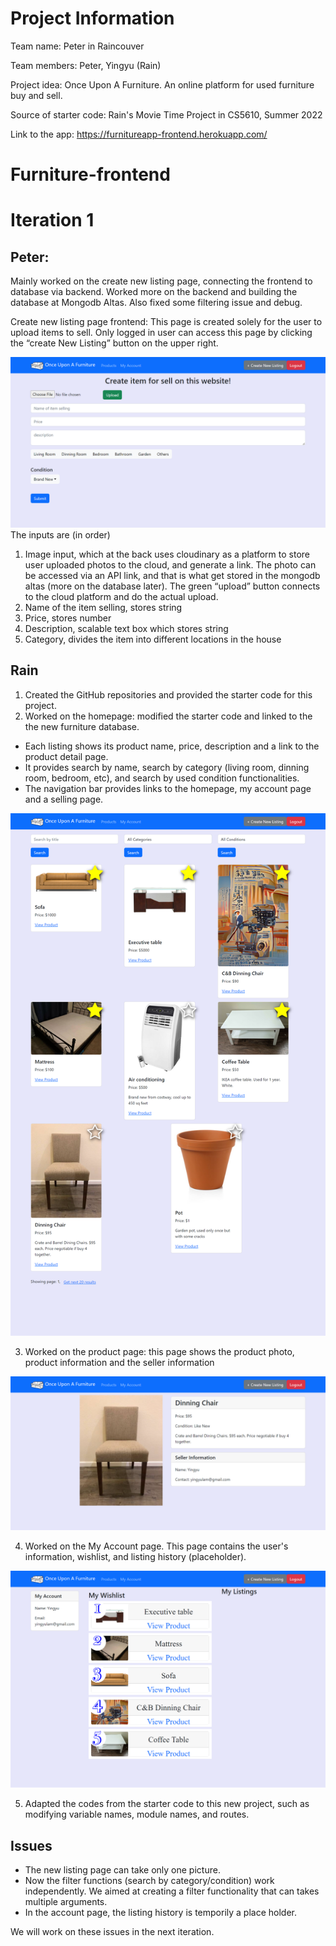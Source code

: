
<h1>Project Information</h1>

Team name: Peter in Raincouver

Team members: Peter, Yingyu (Rain)

Project idea: Once Upon A Furniture. An online platform for used furniture buy and sell.

Source of starter code: Rain's Movie Time Project in CS5610, Summer 2022

Link to the app: https://furnitureapp-frontend.herokuapp.com/

# Furniture-frontend


<h1>Iteration 1</h1>

<h2>Peter:</h2>

Mainly worked on the create new listing page, connecting the frontend to database via backend. Worked more on the backend and building the database at Mongodb Altas. 
Also fixed some filtering issue and debug.

Create new listing page frontend:
This page is created solely for the user to upload items to sell. Only logged in user can access this page by clicking the “create New Listing” button on the upper right.
 
![Listing Page](public/images/iter1_listing_page.png)
The inputs are (in order)
1. Image input, which at the back uses cloudinary as a platform to store user uploaded photos to the cloud, and generate a link. The photo can be accessed via an API link, and that is what get stored in the mongodb altas (more on the database later). The green “upload” button connects to the cloud platform and do the actual upload.
2. Name of the item selling, stores string
3. Price, stores number
4. Description, scalable text box which stores string
5. Category, divides the item into different locations in the house

<h2>Rain</h2>

1. Created the GitHub repositories and provided the starter code for this project.
2. Worked on the homepage: modified the starter code and linked to the the new furniture database.
 - Each listing shows its product name, price, description and a link to the product detail page.
 - It provides search by name, search by category (living room, dinning room, bedroom, etc), and search by used condition functionalities.
 - The navigation bar provides links to the homepage, my account page and a selling page.
 
![Homepage](public/images/iter1_homepage.png)

3. Worked on the product page: this page shows the product photo, product information and the seller information

![Product Page](public/images/iter1_product.png)

4. Worked on the My Account page. This page contains the user's information, wishlist, and listing history (placeholder).

![My Account](public/images/iter1_my_account.png)

5. Adapted the codes from the starter code to this new project, such as modifying variable names, module names, and routes. 

<h2>Issues</h2>

- The new listing page can take only one picture. 
- Now the filter functions (search by category/condition) work independently. We aimed at creating a filter functionality that can takes multiple arguments.
- In the account page, the listing history is temporily a place holder. 

We will work on these issues in the next iteration.
